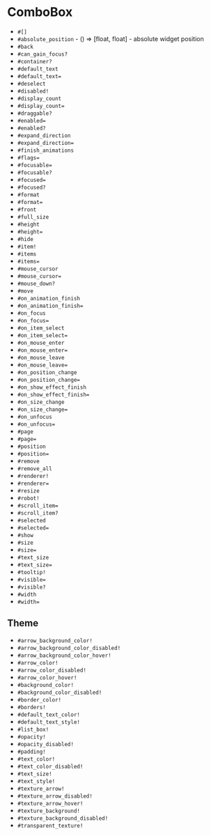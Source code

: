 ComboBox
===
- `#[]`
- `#absolute_position` - () => [float, float] - absolute widget position
- `#back`
- `#can_gain_focus?`
- `#container?`
- `#default_text`
- `#default_text=`
- `#deselect`
- `#disabled!`
- `#display_count`
- `#display_count=`
- `#draggable?`
- `#enabled=`
- `#enabled?`
- `#expand_direction`
- `#expand_direction=`
- `#finish_animations`
- `#flags=`
- `#focusable=`
- `#focusable?`
- `#focused=`
- `#focused?`
- `#format`
- `#format=`
- `#front`
- `#full_size`
- `#height`
- `#height=`
- `#hide`
- `#item!`
- `#items`
- `#items=`
- `#mouse_cursor`
- `#mouse_cursor=`
- `#mouse_down?`
- `#move`
- `#on_animation_finish`
- `#on_animation_finish=`
- `#on_focus`
- `#on_focus=`
- `#on_item_select`
- `#on_item_select=`
- `#on_mouse_enter`
- `#on_mouse_enter=`
- `#on_mouse_leave`
- `#on_mouse_leave=`
- `#on_position_change`
- `#on_position_change=`
- `#on_show_effect_finish`
- `#on_show_effect_finish=`
- `#on_size_change`
- `#on_size_change=`
- `#on_unfocus`
- `#on_unfocus=`
- `#page`
- `#page=`
- `#position`
- `#position=`
- `#remove`
- `#remove_all`
- `#renderer!`
- `#renderer=`
- `#resize`
- `#robot!`
- `#scroll_item=`
- `#scroll_item?`
- `#selected`
- `#selected=`
- `#show`
- `#size`
- `#size=`
- `#text_size`
- `#text_size=`
- `#tooltip!`
- `#visible=`
- `#visible?`
- `#width`
- `#width=`
## Theme
- `#arrow_background_color!`
- `#arrow_background_color_disabled!`
- `#arrow_background_color_hover!`
- `#arrow_color!`
- `#arrow_color_disabled!`
- `#arrow_color_hover!`
- `#background_color!`
- `#background_color_disabled!`
- `#border_color!`
- `#borders!`
- `#default_text_color!`
- `#default_text_style!`
- `#list_box!`
- `#opacity!`
- `#opacity_disabled!`
- `#padding!`
- `#text_color!`
- `#text_color_disabled!`
- `#text_size!`
- `#text_style!`
- `#texture_arrow!`
- `#texture_arrow_disabled!`
- `#texture_arrow_hover!`
- `#texture_background!`
- `#texture_background_disabled!`
- `#transparent_texture!`
